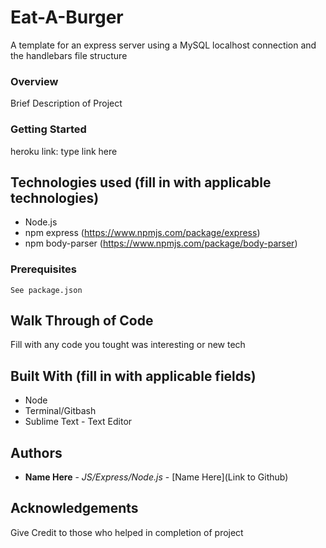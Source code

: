 # Eat-A-Burger

A template for an express server using a MySQL localhost connection and the handlebars file structure

### Overview

Brief Description of Project 

### Getting Started

heroku link: type link here


## Technologies used (fill in with applicable technologies)
- Node.js
- npm express (https://www.npmjs.com/package/express)
- npm body-parser (https://www.npmjs.com/package/body-parser)

### Prerequisites

```
See package.json
```
## Walk Through of Code 

Fill with any code you tought was interesting or new tech

## Built With (fill in with applicable fields)

* Node
* Terminal/Gitbash
* Sublime Text - Text Editor

## Authors

* **Name Here** - *JS/Express/Node.js* - [Name Here](Link to Github)

## Acknowledgements

Give Credit to those who helped in completion of project